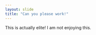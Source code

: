 ```yaml
---
layout: slide
title: "Can you please work!"
---
```

This is actually elite! I am not enjoying this.

